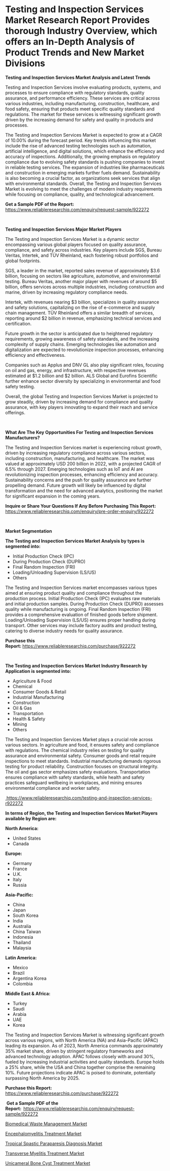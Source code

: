 <p><h1>Testing and Inspection Services Market Research Report Provides thorough Industry Overview, which offers an In-Depth Analysis of Product Trends and New Market Divisions</h1></p><p><strong>Testing and Inspection Services Market Analysis and Latest Trends</strong></p>
<p><p>Testing and Inspection Services involve evaluating products, systems, and processes to ensure compliance with regulatory standards, quality assurance, and performance efficiency. These services are critical across various industries, including manufacturing, construction, healthcare, and food safety, ensuring that products meet specific quality standards and regulations. The market for these services is witnessing significant growth driven by the increasing demand for safety and quality in products and processes.</p><p>The Testing and Inspection Services Market is expected to grow at a CAGR of 10.00% during the forecast period. Key trends influencing this market include the rise of advanced testing technologies such as automation, artificial intelligence, and digital solutions, which enhance the efficiency and accuracy of inspections. Additionally, the growing emphasis on regulatory compliance due to evolving safety standards is pushing companies to invest in reliable testing services. The expansion of industries like pharmaceuticals and construction in emerging markets further fuels demand. Sustainability is also becoming a crucial factor, as organizations seek services that align with environmental standards. Overall, the Testing and Inspection Services Market is evolving to meet the challenges of modern industry requirements while focusing on compliance, quality, and technological advancement.</p></p>
<p><strong>Get a Sample PDF of the Report:&nbsp;</strong> <a href="https://www.reliableresearchiq.com/enquiry/request-sample/922272?utm_campaign=1140&utm_medium=2&utm_source=Github&utm_content=ia&utm_term=05032025&utm_id=testing-and-inspection-services">https://www.reliableresearchiq.com/enquiry/request-sample/922272</a></p>
<p>&nbsp;</p>
<p><strong>Testing and Inspection Services Major Market Players</strong></p>
<p><p>The Testing and Inspection Services Market is a dynamic sector encompassing various global players focused on quality assurance, compliance, and safety across industries. Key players include SGS, Bureau Veritas, Intertek, and TÜV Rheinland, each fostering robust portfolios and global footprints.</p><p>SGS, a leader in the market, reported sales revenue of approximately $3.6 billion, focusing on sectors like agriculture, automotive, and environmental testing. Bureau Veritas, another major player with revenues of around $5 billion, offers services across multiple industries, including construction and marine, driven by increasing regulatory compliance needs.</p><p>Intertek, with revenues nearing $3 billion, specializes in quality assurance and safety solutions, capitalizing on the rise of e-commerce and supply chain management. TÜV Rheinland offers a similar breadth of services, reporting around $2 billion in revenue, emphasizing technical services and certification.</p><p>Future growth in the sector is anticipated due to heightened regulatory requirements, growing awareness of safety standards, and the increasing complexity of supply chains. Emerging technologies like automation and digitalization are expected to revolutionize inspection processes, enhancing efficiency and effectiveness.</p><p>Companies such as Applus and DNV GL also play significant roles, focusing on oil and gas, energy, and infrastructure, with respective revenues estimated at $1.2 billion and $2 billion. ALS Global and Eurofins Scientific further enhance sector diversity by specializing in environmental and food safety testing.</p><p>Overall, the global Testing and Inspection Services Market is projected to grow steadily, driven by increasing demand for compliance and quality assurance, with key players innovating to expand their reach and service offerings.</p></p>
<p>&nbsp;</p>
<p><strong>What Are The Key Opportunities For Testing and Inspection Services Manufacturers?</strong></p>
<p><p>The Testing and Inspection Services market is experiencing robust growth, driven by increasing regulatory compliance across various sectors, including construction, manufacturing, and healthcare. The market was valued at approximately USD 200 billion in 2022, with a projected CAGR of 6.5% through 2027. Emerging technologies such as IoT and AI are revolutionizing inspection processes, enhancing efficiency and accuracy. Sustainability concerns and the push for quality assurance are further propelling demand. Future growth will likely be influenced by digital transformation and the need for advanced analytics, positioning the market for significant expansion in the coming years.</p></p>
<p><strong>Inquire or Share Your Questions If Any Before Purchasing This Report:</strong> <a href="https://www.reliableresearchiq.com/enquiry/pre-order-enquiry/922272?utm_campaign=1140&utm_medium=2&utm_source=Github&utm_content=ia&utm_term=05032025&utm_id=testing-and-inspection-services">https://www.reliableresearchiq.com/enquiry/pre-order-enquiry/922272</a></p>
<p>&nbsp;</p>
<p><strong>Market Segmentation</strong></p>
<p><strong>The Testing and Inspection Services Market Analysis by types is segmented into:</strong></p>
<p><ul><li>Initial Production Check (IPC)</li><li>During Production Check (DUPRO)</li><li>Final Random Inspection (FRI)</li><li>Loading/Unloading Supervision (LS/US)</li><li>Others</li></ul></p>
<p><p>The Testing and Inspection Services market encompasses various types aimed at ensuring product quality and compliance throughout the production process. Initial Production Check (IPC) evaluates raw materials and initial production samples. During Production Check (DUPRO) assesses quality while manufacturing is ongoing. Final Random Inspection (FRI) provides a comprehensive evaluation of finished goods before shipment. Loading/Unloading Supervision (LS/US) ensures proper handling during transport. Other services may include factory audits and product testing, catering to diverse industry needs for quality assurance.</p></p>
<p><strong>Purchase this Report:&nbsp;</strong><a href="https://www.reliableresearchiq.com/purchase/922272?utm_campaign=1140&utm_medium=2&utm_source=Github&utm_content=ia&utm_term=05032025&utm_id=testing-and-inspection-services">https://www.reliableresearchiq.com/purchase/922272</a></p>
<p>&nbsp;</p>
<p><strong>The Testing and Inspection Services Market Industry Research by Application is segmented into:</strong></p>
<p><ul><li>Agriculture & Food</li><li>Chemical</li><li>Consumer Goods & Retail</li><li>Industrial Manufacturing</li><li>Construction</li><li>Oil & Gas</li><li>Transportation</li><li>Health & Safety</li><li>Mining</li><li>Others</li></ul></p>
<p><p>The Testing and Inspection Services Market plays a crucial role across various sectors. In agriculture and food, it ensures safety and compliance with regulations. The chemical industry relies on testing for quality assurance and environmental safety. Consumer goods and retail require inspections to meet standards. Industrial manufacturing demands rigorous testing for product reliability. Construction focuses on structural integrity. The oil and gas sector emphasizes safety evaluations. Transportation ensures compliance with safety standards, while health and safety practices safeguard wellbeing in workplaces, and mining ensures environmental compliance and worker safety.</p></p>
<p><a href="https://www.reliableresearchiq.com/testing-and-inspection-services-r922272?utm_campaign=1140&utm_medium=2&utm_source=Github&utm_content=ia&utm_term=05032025&utm_id=testing-and-inspection-services">&nbsp;https://www.reliableresearchiq.com/testing-and-inspection-services-r922272</a></p>
<p><strong>In terms of Region, the Testing and Inspection Services Market Players available by Region are:</strong></p>
<p>
    <p> <strong> North America: </strong>
        <ul>
            <li>United States</li>
            <li>Canada</li>
        </ul>
        </p> 
    <p> <strong> Europe: </strong>
        <ul>
            <li>Germany</li>
            <li>France</li>
            <li>U.K.</li>
            <li>Italy</li>
            <li>Russia</li>
        </ul>
        </p> 
    <p> <strong> Asia-Pacific: </strong>
        <ul>
            <li>China</li>
            <li>Japan</li>
            <li>South Korea</li>
            <li>India</li>
            <li>Australia</li>
            <li>China Taiwan</li>
            <li>Indonesia</li>
            <li>Thailand</li>
            <li>Malaysia</li>
        </ul>
        </p> 
    <p> <strong> Latin America: </strong>
        <ul>
            <li>Mexico</li>
            <li>Brazil</li>
            <li>Argentina Korea</li>
            <li>Colombia</li>
        </ul>
        </p> 
    <p> <strong> Middle East & Africa: </strong>
        <ul>
            <li>Turkey</li>
            <li>Saudi</li>
            <li>Arabia</li>
            <li>UAE</li>
            <li>Korea</li>
        </ul>
    </p>
    </p>
<p><p>The Testing and Inspection Services Market is witnessing significant growth across various regions, with North America (NA) and Asia-Pacific (APAC) leading its expansion. As of 2023, North America commands approximately 35% market share, driven by stringent regulatory frameworks and advanced technology adoption. APAC follows closely with around 30%, fueled by increasing industrial activities and quality standards. Europe holds a 25% share, while the USA and China together comprise the remaining 10%. Future projections indicate APAC is poised to dominate, potentially surpassing North America by 2025.</p></p>
<p><strong>Purchase this Report: </strong><a href="https://www.reliableresearchiq.com/purchase/922272?utm_campaign=1140&utm_medium=2&utm_source=Github&utm_content=ia&utm_term=05032025&utm_id=testing-and-inspection-services">https://www.reliableresearchiq.com/purchase/922272</a></p>
<p>&nbsp;<strong>Get a Sample PDF of the Report:&nbsp;&nbsp;</strong><a href="https://www.reliableresearchiq.com/enquiry/request-sample/922272?utm_campaign=1140&utm_medium=2&utm_source=Github&utm_content=ia&utm_term=05032025&utm_id=testing-and-inspection-services">https://www.reliableresearchiq.com/enquiry/request-sample/922272</a></p>
<p><strong></strong></p>
<p><p><a href="https://github.com/toghojbeinta/Market-Research-Report-List-1/blob/main/biomedical-waste-management-market.md?utm_campaign=1140&utm_medium=2&utm_source=Github&utm_content=ia&utm_term=05032025&utm_id=testing-and-inspection-services">Biomedical Waste Management Market</a></p><p><a href="https://github.com/spehnluenaru/Market-Research-Report-List-1/blob/main/encephalomyelitis-treatment-market.md?utm_campaign=1140&utm_medium=2&utm_source=Github&utm_content=ia&utm_term=05032025&utm_id=testing-and-inspection-services">Encephalomyelitis Treatment Market</a></p><p><a href="https://github.com/alefermeivys/Market-Research-Report-List-1/blob/main/tropical-spastic-paraparesis-diagnosis-market.md?utm_campaign=1140&utm_medium=2&utm_source=Github&utm_content=ia&utm_term=05032025&utm_id=testing-and-inspection-services">Tropical Spastic Paraparesis Diagnosis Market</a></p><p><a href="https://github.com/kluviabolofo/Market-Research-Report-List-1/blob/main/transverse-myelitis-treatment-market.md?utm_campaign=1140&utm_medium=2&utm_source=Github&utm_content=ia&utm_term=05032025&utm_id=testing-and-inspection-services">Transverse Myelitis Treatment Market</a></p><p><a href="https://github.com/ryantindyaiz/Market-Research-Report-List-1/blob/main/unicameral-bone-cyst-treatment-market.md?utm_campaign=1140&utm_medium=2&utm_source=Github&utm_content=ia&utm_term=05032025&utm_id=testing-and-inspection-services">Unicameral Bone Cyst Treatment Market</a></p></p>